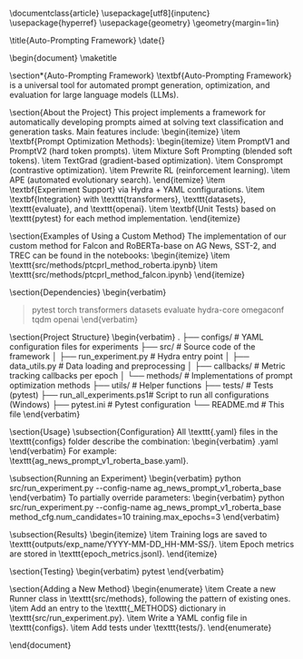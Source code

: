 \documentclass{article}
\usepackage[utf8]{inputenc}
\usepackage{hyperref}
\usepackage{geometry}
\geometry{margin=1in}

\title{Auto-Prompting Framework}
\date{}

\begin{document}
\maketitle

\section*{Auto-Prompting Framework}
\textbf{Auto-Prompting Framework} is a universal tool for automated prompt generation, optimization, and evaluation for large language models (LLMs).

\section{About the Project}
This project implements a framework for automatically developing prompts aimed at solving text classification and generation tasks. Main features include:
\begin{itemize}
    \item \textbf{Prompt Optimization Methods}:
    \begin{itemize}
        \item PromptV1 and PromptV2 (hard token prompts).
        \item Mixture Soft Prompting (blended soft tokens).
        \item TextGrad (gradient-based optimization).
        \item Consprompt (contrastive optimization).
        \item Prewrite RL (reinforcement learning).
        \item APE (automated evolutionary search).
    \end{itemize}
    \item \textbf{Experiment Support} via Hydra + YAML configurations.
    \item \textbf{Integration} with \texttt{transformers}, \texttt{datasets}, \texttt{evaluate}, and \texttt{openai}.
    \item \textbf{Unit Tests} based on \texttt{pytest} for each method implementation.
\end{itemize}

\section{Examples of Using a Custom Method}
The implementation of our custom method for Falcon and RoBERTa-base on AG News, SST-2, and TREC can be found in the notebooks:
\begin{itemize}
    \item \texttt{src/methods/ptcprl\_method\_roberta.ipynb}
    \item \texttt{src/methods/ptcprl\_method\_falcon.ipynb}
\end{itemize}

\section{Dependencies}
\begin{verbatim}
> pytest
> torch
> transformers
> datasets
> evaluate
> hydra-core
> omegaconf
> tqdm
> openai
\end{verbatim}

\section{Project Structure}
\begin{verbatim}
.
├── configs/               # YAML configuration files for experiments
├── src/                   # Source code of the framework
│   ├── run_experiment.py  # Hydra entry point
│   ├── data_utils.py      # Data loading and preprocessing
│   ├── callbacks/         # Metric tracking callbacks per epoch
│   └── methods/           # Implementations of prompt optimization methods
├── utils/                 # Helper functions
├── tests/                 # Tests (pytest)
├── run_all_experiments.ps1# Script to run all configurations (Windows)
├── pytest.ini             # Pytest configuration
└── README.md              # This file
\end{verbatim}

\section{Usage}
\subsection{Configuration}
All \texttt{.yaml} files in the \texttt{configs} folder describe the combination:
\begin{verbatim}
<dataset>_<method>_<model>.yaml
\end{verbatim}
For example: \texttt{ag\_news\_prompt\_v1\_roberta\_base.yaml}.

\subsection{Running an Experiment}
\begin{verbatim}
python src/run_experiment.py --config-name ag_news_prompt_v1_roberta_base
\end{verbatim}
To partially override parameters:
\begin{verbatim}
python src/run_experiment.py --config-name ag_news_prompt_v1_roberta_base \
    method_cfg.num_candidates=10 training.max_epochs=3
\end{verbatim}

\subsection{Results}
\begin{itemize}
    \item Training logs are saved to \texttt{outputs/exp\_name/YYYY-MM-DD\_HH-MM-SS/}.
    \item Epoch metrics are stored in \texttt{epoch\_metrics.jsonl}.
\end{itemize}

\section{Testing}
\begin{verbatim}
pytest
\end{verbatim}

\section{Adding a New Method}
\begin{enumerate}
    \item Create a new Runner class in \texttt{src/methods}, following the pattern of existing ones.
    \item Add an entry to the \texttt{\_METHODS} dictionary in \texttt{src/run\_experiment.py}.
    \item Write a YAML config file in \texttt{configs}.
    \item Add tests under \texttt{tests/}.
\end{enumerate}

\end{document}
